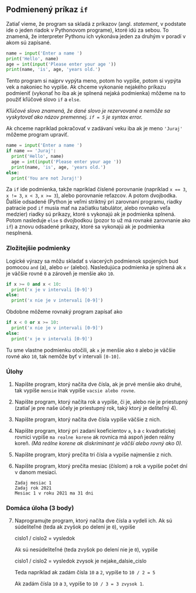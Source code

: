 ## Podmienený príkaz `if`

Zatiaľ vieme, že program sa skladá z príkazov (angl. *statement*, v podstate ide o jeden riadok v Pythonovom programe), ktoré idú za sebou. To znamená, že interpreter Pythonu ich vykonáva jeden za druhým v poradí v akom sú zapísané. 

```python
name = input('Enter a name ')
print('Hello', name)
age = int(input('Please enter your age '))
print(name, 'is', age, 'years old.')
```

Tento program si najprv vypýta meno, potom ho vypíše, potom si vypýta vek a nakoniec ho vypíše. Ak chceme vykonanie nejakého príkazu podmieniť (vykonať ho iba ak je splnená nejaká podmienka) môžeme na to použiť kľúčové slovo `if` a `else`.

*Kľúčové slovo znamená, že dané slovo je rezervované a nemôže sa vyskytovať ako názov premennej. `if = 5` je syntax error.*

Ak chceme napríklad pokračovať v zadávaní veku iba ak je meno `'Juraj'` môžeme program upraviť. 

```python
name = input('Enter a name ')
if name == 'Juraj':
  print('Hello', name)
  age = int(input('Please enter your age '))
  print(name, 'is', age, 'years old.')
else:
  print('You are not Juraj!')
```

Za `if` ide podmienka, takže napríklad číslené porovnanie (napríklad `x == 3`, `x != 3`, `x < 3`, `x >= 3`), alebo porovnanie reťazcov. A potom dvojbodka. Ďalšie odsadené (Python je veľmi striktný pri zarovnaní programu, riadky patracie pod `if` musia mať na začiatku tabulátor, alebo rovnako veľa medzier) riadky sú príkazy, ktoré s vykonajú ak je podmienka splnená. Potom nasleduje `else` s dvojbodkou (pozor to už má rovnaké zarovnanie ako `if`) a znovu odsadené príkazy, ktoré sa vykonajú ak je podmienka nesplnená.

### Zložitejšie podmienky

Logické výrazy sa môžu skladať s viacerých podmienok spojených bud pomocou `and` (a), alebo `or` (alebo). Nasledujúca podmienka je splnená ak `x` je väčšie rovné `0` a zároveň je menšie ako `10`. 

```python
if x >= 0 and x < 10:
  print('x je v intervali [0-9]')
else:
  print('x nie je v intervali [0-9]')
```

Obdobne môžeme rovnaký program zapísať ako

```python
if x < 0 or x >= 10:
  print('x nie je v intervali [0-9]')
else:
  print('x je v intervali [0-9]')
```

Tu sme vlastne podmienku otočili, ak `x` je menšie ako `0` alebo je väčšie rovné ako `10`, tak nemôže byť v intervali `[0-10]`.

### Úlohy

1. Napíšte program, ktorý načíta dve čísla, ak je prvé menšie ako druhé, tak vypíše `mensie` inak vypíše `vacsie alebo rovne`. 

2. Napíšte program, ktorý načíta rok a vypíše, či je, alebo nie je priestupný (zatiaľ je pre naše účely je priestupný rok, taký ktorý je deliteľný 4).

3. Napíšte program, ktorý načíta dve čísla vypíše väčšie z nich.

4. Napíšte program, ktorý pri zadaní koeficientov `a`, `b` a `c` kvadratickej rovnici vypíše `ma realne korene` ak rovnica má aspoň jeden reálny koreň. *(Má reálne korene ak diskriminant je väčší alebo rovný ako 0).*

5. Napíšte program, ktorý prečíta tri čísla a vypíše najmenšie z nich.

6. Napíšte program, ktorý prečíta mesiac (číslom) a rok a vypíše počet dní v danom mesiaci.

   ```
   Zadaj mesiac 1
   Zadaj rok 2021
   Mesiac 1 v roku 2021 ma 31 dni
   ```

### Domáca úloha (3 body)

7. Naprogramujte program, ktorý načíta dve čísla a vydelí ich. Ak sú súdeliteľné (teda ak zvyšok po delení je `0`), vypíše 

   cislo1 / cislo2 = vysledok

   Ak sú nesúdeliteľné (teda zvyšok po delení nie je `0`), vypíše

   cislo1 / cislo2 = vysledok zvysok je nejake_dalsie_cislo

   Teda napríklad ak zadám čísla `10` a `2`, vypíše to `10 / 2 = 5` 

   Ak zadám čísla `10` a `3`, vypíše to `10 / 3 = 3 zvysok 1`.